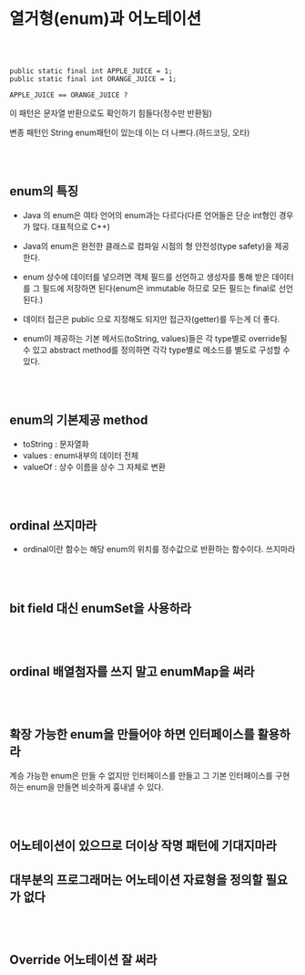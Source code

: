 # 열거형(enum)과 어노테이션


<br>
<br>

```
public static final int APPLE_JUICE = 1;
public static final int ORANGE_JUICE = 1;

APPLE_JUICE == ORANGE_JUICE ?
```

이 패턴은 문자열 반환으로도 확인하기 힘들다(정수만 반환됨)

변종 패턴인 String enum패턴이 있는데 이는 더 나쁘다.(하드코딩, 오타)

<br>
<br>



## enum의 특징

- Java 의 enum은 여타 언어의 enum과는 다르다(다른 언어들은 단순 int형인 경우가 많다. 대표적으로 C++)

- Java의 enum은 완전한 클래스로 컴파일 시점의 형 안전성(type safety)을 제공한다.

- enum 상수에 데이터를 넣으려면 객체 필드를 선언하고 생성자를 통해 받은 데이터를 그 필드에 저장하면 된다(enum은 immutable 하므로 모든 필드는 final로 선언된다.)

- 데이터 접근은 public 으로 지정해도 되지만 접근자(getter)를 두는게 더 좋다.

- enum이 제공하는 기본 메서드(toString, values)들은 각 type별로 override될 수 있고 abstract method를 정의하면 각각 type별로 메소드를 별도로 구성할 수 있다.



<br>
<br>


## enum의 기본제공 method

- toString : 문자열화
- values : enum내부의 데이터 전체
- valueOf : 상수 이름을 상수 그 자체로 변환


<br>
<br>

## ordinal 쓰지마라

- ordinal이란 함수는 해당 enum의 위치를 정수값으로 반환하는 함수이다. 쓰지마라


<br>
<br>

## bit field 대신 enumSet을 사용하라

<br>
<br>

## ordinal 배열첨자를 쓰지 말고 enumMap을 써라

<br>
<br>

## 확장 가능한 enum을 만들어야 하면 인터페이스를 활용하라

계승 가능한 enum은 만들 수 없지만 인터페이스를 만들고 그 기본 인터페이스를 구현하는 enum을 만들면 비슷하게 흉내낼 수 있다.

<br>
<br>


## 어노테이션이 있으므로 더이상 작명 패턴에 기대지마라

## 대부분의 프로그래머는 어노테이션 자료형을 정의할 필요가 없다


<br>
<br>


## Override 어노테이션 잘 써라





<br>
<br>
<br>
<br>
